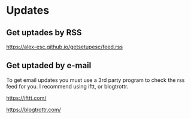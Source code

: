 # Updates

## Get uptades by RSS

<https://alex-esc.github.io/getsetupesc/feed.rss>

## Get uptaded by e-mail

To get email updates you must use a 3rd party program to check the rss feed for you. I recommend using iftt, or blogtrottr.

<https://ifttt.com/>

<https://blogtrottr.com/>
